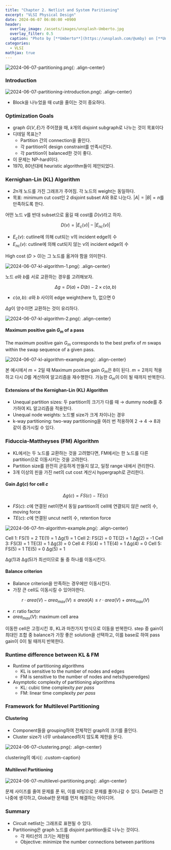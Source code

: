 ```yaml
---
title: "Chapter 2. Netlist and System Paritioning"
excerpt: "VLSI Physical Design"
date: 2024-06-07 06:00:00 +0900
header:
  overlay_image: /assets/images/unsplash-Umberto.jpg
  overlay_filter: 0.5
  caption: "Photo by [**Umberto**](https://unsplash.com/@umby) on [**Unsplash**](https://unsplash.com/)"
categories:
  - VLSI
mathjax: true
---
```


![2024-06-07-partitioning.png]({{site.baseurl}}/assets/images/2024-06-07-partitioning.png){: .align-center}

### Introduction

![2024-06-07-partitioning-introduction.png]({{site.baseurl}}/assets/images/2024-06-07-partitioning-introduction.png){: .align-center}

- Block을 나누었을 때 cut을 줄이는 것이 중요하다.

### Optimization Goals

- graph $G(V, E)$가 주어졌을 때, *k*개의 disjoint subgraph로 나누는 것이 목표이다
- 디테일 목표는?
  - Partition 간의 connection을 줄인다.
  - 각 partition이 design constraint를 만족시킨다.
  - 각 partition이 balanced한 것이 좋다.
- 이 문제는 NP-hard이다.
- 1970, 80년대에 heuristic algorithm들이 제안되었다.

### Kernighan-Lin (KL) Algorithm

- *2n*개 노드를 가진 그래프가 주어짐. 각 노드의 weight는 동일하다.
- 목표: minimum cut cost인 2 disjoint subset A와 B로 나눈다. $\lvert A \rvert = \lvert B \rvert = n$를 만족하도록 한다.

어떤 노드 $v$를 반대 subset으로 옮길 때 cost를 $D(v)$라고 하자.

$$D(v) = |E_c(v)| - |E_{nc}(v)|$$

- $E_c(v)$: cutline에 의해 cut되는 v의 incident edge의 수
- $E_{nc}(v)$: cutline에 의해 cut되지 않는 v의 incident edge의 수

High cost ($D > 0$)는 그 노드를 옮겨야 함을 의미한다.

![2024-06-07-kl-algorithm-1.png]({{site.baseurl}}/assets/images/2024-06-07-kl-algorithm-1.png){: .align-center}

노드 *a*와 *b*를 서로 교환하는 경우를 고려해보자.

$$\Delta g = D(a) + D(b) - 2 \times c(a, b)$$

- $c(a, b)$: $a$와 $b$ 사이의 edge weight(here 1), 없으면 0

$\Delta g$이 양수이면 교환하는 것이 유리하다.

![2024-06-07-kl-algorithm-2.png]({{site.baseurl}}/assets/images/2024-06-07-kl-algorithm-2.png){: .align-center}

#### Maximum positive gain $G_m$ of a pass

The maximum positive gain $G_m$ corresponds to the best prefix of $m$ swaps within the swap sequence of a given pass.

![2024-06-07-kl-algorithm-example.png]({{site.baseurl}}/assets/images/2024-06-07-kl-algorithm-example.png){: .align-center}

본 예시에서 $m = 2$일 때 Maximum positive gain $G_m$은 8이 된다.
$m = 2$까지 적용하고 다시 $D$를 계산하여 알고리즘을 재수행한다.
가능한 $G_m$이 0이 될 때까지 반복한다.

#### Extensions of the Kernighan-Lin (KL) Algorithm

- Unequal partition sizes: 두 partition의 크기가 다를 때 → dummy node를 추가하여 KL 알고리즘을 적용한다.
- Unequal node weights: 노드별 size가 크게 차이나는 경우
- k-way partitioning: two-way partitioning을 여러 번 적용하여 2 → 4 → 8과 같이 증가시킬 수 있다.

### Fiduccia-Mattheyses (FM) Algorithm

- KL에서는 두 노드를 교환하는 것을 고려했다면, FM에서는 한 노드를 다른 partition으로 이동시키는 것을 고려한다.
- Partition size를 완전히 균등하게 만들지 않고, 일정 range 내에서 관리한다.
- 3개 이상의 핀을 가진 net의 cut cost 계산시 hypergraph로 관리한다.

#### Gain $\Delta g(c)$ for cell $c$

$$\Delta g(c) = FS(c) - TE(c)$$

- $FS(c)$: $c$에 연결된 net이면서 동일 partition의 cell에 연결되지 않은 net의 수, moving force
- $TE(c)$: $c$에 연결된 uncut net의 수, retention force

![2024-06-07-fm-algorithm-example.png]({{site.baseurl}}/assets/images/2024-06-07-fm-algorithm-example.png){: .align-center}

Cell 1: FS(1) = 2 TE(1) = 1 Δg(1) = 1
Cell 2: FS(2) = 0 TE(2) = 1 Δg(2) = -1
Cell 3: FS(3) = 1 TE(3) = 1 Δg(3) = 0
Cell 4: FS(4) = 1 TE(4) = 1 Δg(4) = 0
Cell 5: FS(5) = 1 TE(5) = 0 Δg(5) = 1

Δg(1)과 Δg(5)가 최선이므로 둘 중 하나를 이동시킨다.

#### Balance criterion

- Balance criterion을 만족하는 경우에만 이동시킨다.
- 가장 큰 cell도 이동시킬 수 있어야한다.

$$r \cdot area(V) - area_{max}(V) \leq area(A) \leq r \cdot area(V) + area_{max}(V)$$

- $r$: ratio factor
- $area_{max}(V)$: maximum cell area

이동한 cell은 고정시킨 후, KL과 마찬가지 방식으로 이동을 반복한다. 
step 중 gain이 최대인 조합 중 balance가 가장 좋은 solution을 선택하고, 이를 base로 하여 pass gain이 0이 될 때까지 반복한다.

### Runtime difference between KL & FM

- Runtime of partitioning algorithms
  - KL is sensitive to the number of nodes and edges
  - FM is sensitive to the number of nodes and nets(hyperedges)
- Asymptotic complexity of partitioning algorithms
  - KL: cubic time complexity *per pass*
  - FM: linear time complexity *per pass*

### Framework for Multilevel Partitioning

#### Clustering

- Component들을 grouping하여 전체적인 graph의 크기를 줄인다.
- Cluster size가 너무 unbalanced하지 않도록 제한을 둔다.

![2024-06-07-clustering.png]({{site.baseurl}}/assets/images/2024-06-07-clustering.png){: .align-center}

clustering의 예시{: .custom-caption}

#### Multilevel Partitioning

![2024-06-07-multilevel-partitioning.png]({{site.baseurl}}/assets/images/2024-06-07-multilevel-partitioning.png){: .align-center}

문제 사이즈를 줄여 문제를 푼 뒤, 이를 바탕으로 문제를 풀어나갈 수 있다. Detail한 건 나중에 생각하고, Global한 문제를 먼저 해결하는 아이디어.

### Summary

- Circuit netlist는 그래프로 표현될 수 있다.
- Partitioning은 graph 노드를 disjoint partition들로 나누는 것이다.
  - 각 파티션의 크기는 제한됨
  - Objective: minimize the number connections between partitions